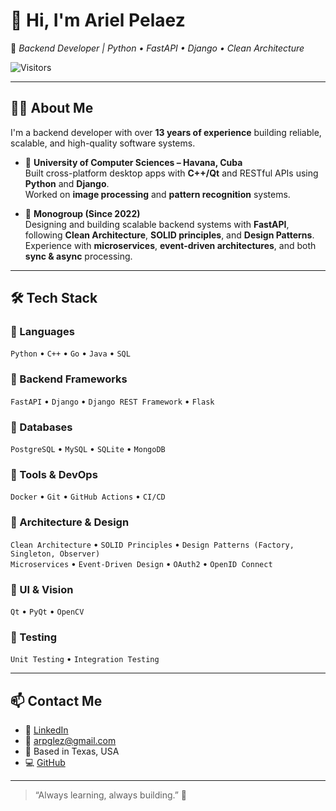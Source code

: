 # 👋 Hi, I'm Ariel Pelaez

🎯 *Backend Developer | Python • FastAPI • Django • Clean Architecture*

![Visitors](https://visitor-badge.laobi.icu/badge?page_id=arielpelaezggh&title=Visitors)

---

## 🧑‍💻 About Me

I'm a backend developer with over **13 years of experience** building reliable, scalable, and high-quality software systems.

- 🏫 **University of Computer Sciences – Havana, Cuba**  
  Built cross-platform desktop apps with **C++/Qt** and RESTful APIs using **Python** and **Django**.  
  Worked on **image processing** and **pattern recognition** systems.

- 🏢 **Monogroup (Since 2022)**  
  Designing and building scalable backend systems with **FastAPI**, following **Clean Architecture**, **SOLID principles**, and **Design Patterns**.  
  Experience with **microservices**, **event-driven architectures**, and both **sync & async** processing.

---

## 🛠️ Tech Stack

### 🔹 Languages
`Python` • `C++` • `Go` • `Java` • `SQL`

### 🔹 Backend Frameworks
`FastAPI` • `Django` • `Django REST Framework` • `Flask`

### 🔹 Databases
`PostgreSQL` • `MySQL` • `SQLite` • `MongoDB`

### 🔹 Tools & DevOps
`Docker` • `Git` • `GitHub Actions` • `CI/CD`

### 🔹 Architecture & Design
`Clean Architecture` • `SOLID Principles` • `Design Patterns (Factory, Singleton, Observer)`  
`Microservices` • `Event-Driven Design` • `OAuth2` • `OpenID Connect`

### 🔹 UI & Vision
`Qt` • `PyQt` • `OpenCV`

### 🔹 Testing
`Unit Testing` • `Integration Testing`

---

## 📫 Contact Me

- 💼 [LinkedIn](https://www.linkedin.com/in/arielpelaez)
- 📧 arpglez@gmail.com
- 📍 Based in Texas, USA
- 💻 [GitHub](https://github.com/arielpelaezggh)

---

> “Always learning, always building.” 🚀
